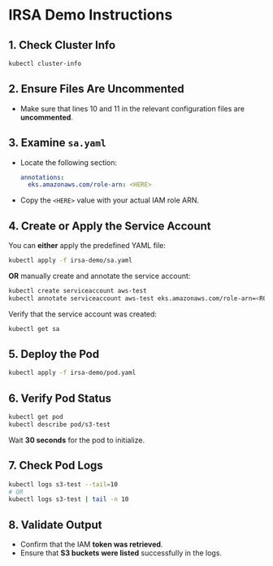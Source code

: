 # IRSA Demo Instructions

## 1. Check Cluster Info

```bash
kubectl cluster-info
```

## 2. Ensure Files Are Uncommented

- Make sure that lines 10 and 11 in the relevant configuration files are **uncommented**.

## 3. Examine `sa.yaml`

- Locate the following section:

  ```yaml
  annotations:
    eks.amazonaws.com/role-arn: <HERE>
  ```

- Copy the `<HERE>` value with your actual IAM role ARN.

## 4. Create or Apply the Service Account

You can **either** apply the predefined YAML file:

```bash
kubectl apply -f irsa-demo/sa.yaml
```

**OR** manually create and annotate the service account:

```bash
kubectl create serviceaccount aws-test
kubectl annotate serviceaccount aws-test eks.amazonaws.com/role-arn=<ROLE ARN>
```

Verify that the service account was created:

```bash
kubectl get sa
```

## 5. Deploy the Pod

```bash
kubectl apply -f irsa-demo/pod.yaml
```

## 6. Verify Pod Status

```bash
kubectl get pod
kubectl describe pod/s3-test
```

Wait **30 seconds** for the pod to initialize.

## 7. Check Pod Logs

```bash
kubectl logs s3-test --tail=10
# OR
kubectl logs s3-test | tail -n 10
```

## 8. Validate Output

- Confirm that the IAM **token was retrieved**.
- Ensure that **S3 buckets were listed** successfully in the logs.
